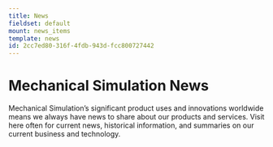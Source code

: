 ```yaml
---
title: News
fieldset: default
mount: news_items
template: news
id: 2cc7ed80-316f-4fdb-943d-fcc800727442
---
```

# Mechanical Simulation News

Mechanical Simulation’s significant product uses and innovations worldwide means we always have news to share about our products and services. Visit here often for current news, historical information, and summaries on our current business and technology.